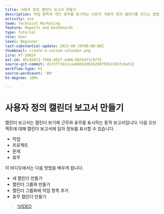 ```yaml
---
title: 사용자 정의 캘린더 보고서 만들기
description: 작업 항목과 개인 휴무를 표시하는 나만의 사용자 정의 캘린더를 만드는 방법을 알아봅니다.
activity: use
team: Technical Marketing
feature: Reports and Dashboards
type: Tutorial
role: User
level: Beginner
last-substantial-update: 2023-08-29T00:00:00Z
thumbnail: create-a-custom-calendar.png
jira: KT-10024
exl-id: d5c928f2-7989-401f-ad86-08fe971c9ff5
source-git-commit: d17df7162ccaab6b62db34209f50131927c0a532
workflow-type: ht
source-wordcount: '89'
ht-degree: 100%

---
```


# 사용자 정의 캘린더 보고서 만들기

캘린더 보고서는 캘린더 보기에 근무와 휴무를 표시하는 동적 보고서입니다. 다음 오브젝트에 대해 캘린더 보고서에 일자 정보를 표시할 수 있습니다.

* 작업
* 프로젝트
* 문제
* 휴무

이 비디오에서는 다음 방법을 배우게 됩니다.

* 새 캘린더 만들기
* 캘린더 그룹화 만들기
* 캘린더 그룹화에 작업 항목 추가
* 휴무 캘린더 만들기

>[!VIDEO](https://video.tv.adobe.com/v/3423482/?quality=12&learn=on&enablevpops)


